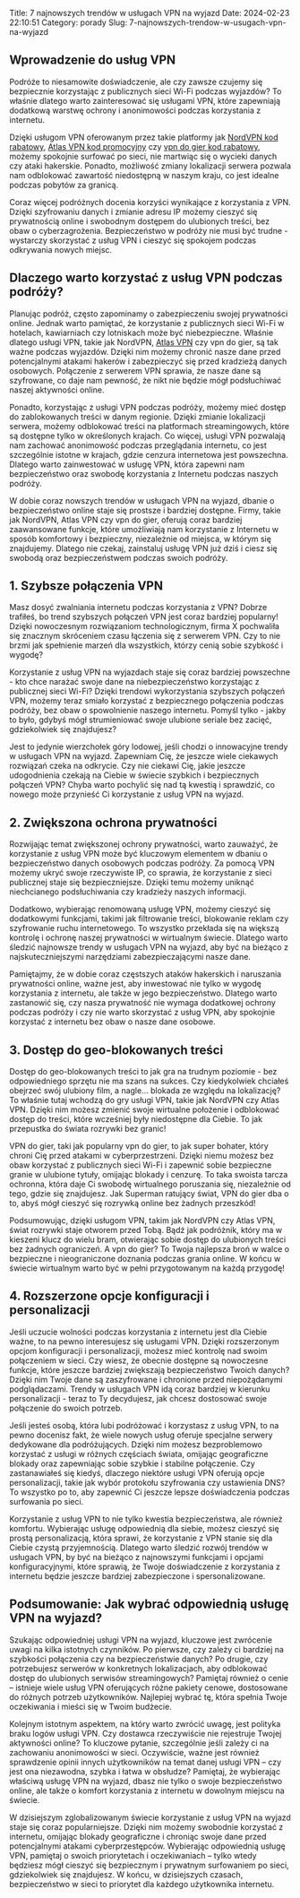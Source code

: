 Title: 7 najnowszych trendów w usługach VPN na wyjazd
Date: 2024-02-23 22:10:51
Category: porady
Slug: 7-najnowszych-trendow-w-usugach-vpn-na-wyjazd

## Wprowadzenie do usług VPN

Podróże to niesamowite doświadczenie, ale czy zawsze czujemy się bezpiecznie korzystając z publicznych sieci Wi-Fi podczas wyjazdów? To właśnie dlatego warto zainteresować się usługami VPN, które zapewniają dodatkową warstwę ochrony i anonimowości podczas korzystania z internetu.

Dzięki usługom VPN oferowanym przez takie platformy jak [NordVPN kod rabatowy](https://design-onweb.nl/jak-nordvpn-zmienia-sposob-w-jaki-korzystamy-z-internetu), [Atlas VPN kod promocyjny](https://design-onweb.nl/jak-nordvpn-zmienia-sposob-w-jaki-korzystamy-z-internetu) czy [vpn do gier kod rabatowy](https://design-onweb.nl/istotne-funkcje-vpn-w-ochronie-danych-osobowych-podczas-zakupow-online), możemy spokojnie surfować po sieci, nie martwiąc się o wycieki danych czy ataki hakerskie. Ponadto, możliwość zmiany lokalizacji serwera pozwala nam odblokować zawartość niedostępną w naszym kraju, co jest idealne podczas pobytów za granicą.

Coraz więcej podróżnych docenia korzyści wynikające z korzystania z VPN. Dzięki szyfrowaniu danych i zmianie adresu IP możemy cieszyć się prywatnością online i swobodnym dostępem do ulubionych treści, bez obaw o cyberzagrożenia. Bezpieczeństwo w podróży nie musi być trudne - wystarczy skorzystać z usług VPN i cieszyć się spokojem podczas odkrywania nowych miejsc.


## Dlaczego warto korzystać z usług VPN podczas podróży?

Planując podróż, często zapominamy o zabezpieczeniu swojej prywatności online. Jednak warto pamiętać, że korzystanie z publicznych sieci Wi-Fi w hotelach, kawiarniach czy lotniskach może być niebezpieczne. Właśnie dlatego usługi VPN, takie jak NordVPN, [Atlas VPN](https://klaverjasunie.nl/zaawansowana-ochrona-prywatnosci-online-analiza-usugi-nordvpn-w-kontekscie-dostepu-do-netflix) czy vpn do gier, są tak ważne podczas wyjazdów. Dzięki nim możemy chronić nasze dane przed potencjalnymi atakami hakerów i zabezpieczyć się przed kradzieżą danych osobowych. Połączenie z serwerem VPN sprawia, że nasze dane są szyfrowane, co daje nam pewność, że nikt nie będzie mógł podsłuchiwać naszej aktywności online.

Ponadto, korzystając z usługi VPN podczas podróży, możemy mieć dostęp do zablokowanych treści w danym regionie. Dzięki zmianie lokalizacji serwera, możemy odblokować treści na platformach streamingowych, które są dostępne tylko w określonych krajach. Co więcej, usługi VPN pozwalają nam zachować anonimowość podczas przeglądania internetu, co jest szczególnie istotne w krajach, gdzie cenzura internetowa jest powszechna. Dlatego warto zainwestować w usługę VPN, która zapewni nam bezpieczeństwo oraz swobodę korzystania z Internetu podczas naszych podróży.

W dobie coraz nowszych trendów w usługach VPN na wyjazd, dbanie o bezpieczeństwo online staje się prostsze i bardziej dostępne. Firmy, takie jak NordVPN, Atlas VPN czy vpn do gier, oferują coraz bardziej zaawansowane funkcje, które umożliwiają nam korzystanie z Internetu w sposób komfortowy i bezpieczny, niezależnie od miejsca, w którym się znajdujemy. Dlatego nie czekaj, zainstaluj usługę VPN już dziś i ciesz się swobodą oraz bezpieczeństwem podczas swoich podróży.


## 1. Szybsze połączenia VPN

Masz dosyć zwalniania internetu podczas korzystania z VPN? Dobrze trafiłeś, bo trend szybszych połączeń VPN jest coraz bardziej popularny! Dzięki nowoczesnym rozwiązaniom technologicznym, firma X pochwaliła się znacznym skróceniem czasu łączenia się z serwerem VPN. Czy to nie brzmi jak spełnienie marzeń dla wszystkich, którzy cenią sobie szybkość i wygodę?

Korzystanie z usług VPN na wyjazdach staje się coraz bardziej powszechne - kto chce narażać swoje dane na niebezpieczeństwo korzystając z publicznej sieci Wi-Fi? Dzięki trendowi wykorzystania szybszych połączeń VPN, możemy teraz smiało korzystać z bezpiecznego połączenia podczas podróży, bez obaw o spowolnienie naszego internetu. Pomyśl tylko - jakby to było, gdybyś mógł strumieniować swoje ulubione seriale bez zacięć, gdziekolwiek się znajdujesz?

Jest to jedynie wierzchołek góry lodowej, jeśli chodzi o innowacyjne trendy w usługach VPN na wyjazd. Zapewniam Cię, że jeszcze wiele ciekawych rozwiązań czeka na odkrycie. Czy nie ciekawi Cię, jakie jeszcze udogodnienia czekają na Ciebie w świecie szybkich i bezpiecznych połączeń VPN? Chyba warto pochylić się nad tą kwestią i sprawdzić, co nowego może przynieść Ci korzystanie z usług VPN na wyjazd.


## 2. Zwiększona ochrona prywatności

Rozwijając temat zwiększonej ochrony prywatności, warto zauważyć, że korzystanie z usług VPN może być kluczowym elementem w dbaniu o bezpieczeństwo danych osobowych podczas podróży. Za pomocą VPN możemy ukryć swoje rzeczywiste IP, co sprawia, że korzystanie z sieci publicznej staje się bezpieczniejsze. Dzięki temu możemy uniknąć niechcianego podsłuchiwania czy kradzieży naszych informacji.

Dodatkowo, wybierając renomowaną usługę VPN, możemy cieszyć się dodatkowymi funkcjami, takimi jak filtrowanie treści, blokowanie reklam czy szyfrowanie ruchu internetowego. To wszystko przekłada się na większą kontrolę i ochronę naszej prywatności w wirtualnym świecie. Dlatego warto śledzić najnowsze trendy w usługach VPN na wyjazd, aby być na bieżąco z najskuteczniejszymi narzędziami zabezpieczającymi nasze dane.

Pamiętajmy, że w dobie coraz częstszych ataków hakerskich i naruszania prywatności online, ważne jest, aby inwestować nie tylko w wygodę korzystania z internetu, ale także w jego bezpieczeństwo. Dlatego warto zastanowić się, czy nasza prywatność nie wymaga dodatkowej ochrony podczas podróży i czy nie warto skorzystać z usług VPN, aby spokojnie korzystać z internetu bez obaw o nasze dane osobowe.


## 3. Dostęp do geo-blokowanych treści

Dostęp do geo-blokowanych treści to jak gra na trudnym poziomie - bez odpowiedniego sprzętu nie ma szans na sukces. Czy kiedykolwiek chciałeś obejrzeć swój ulubiony film, a nagle... blokada ze względu na lokalizację? To właśnie tutaj wchodzą do gry usługi VPN, takie jak NordVPN czy Atlas VPN. Dzięki nim możesz zmienić swoje wirtualne położenie i odblokować dostęp do treści, które wcześniej były niedostępne dla Ciebie. To jak przepustka do świata rozrywki bez granic!

VPN do gier, taki jak popularny vpn do gier, to jak super bohater, który chroni Cię przed atakami w cyberprzestrzeni. Dzięki niemu możesz bez obaw korzystać z publicznych sieci Wi-Fi i zapewnić sobie bezpieczne granie w ulubione tytuły, omijając blokady i cenzurę. To taka swoista tarcza ochronna, która daje Ci swobodę wirtualnego poruszania się, niezależnie od tego, gdzie się znajdujesz. Jak Superman ratujący świat, VPN do gier dba o to, abyś mógł cieszyć się rozrywką online bez żadnych przeszkód!

Podsumowując, dzięki usługom VPN, takim jak NordVPN czy Atlas VPN, świat rozrywki staje otworem przed Tobą. Bądź jak podróżnik, który ma w kieszeni klucz do wielu bram, otwierając sobie dostęp do ulubionych treści bez żadnych ograniczeń. A vpn do gier? To Twoja najlepsza broń w walce o bezpieczne i nieograniczone doznania podczas grania online. W końcu w świecie wirtualnym warto być w pełni przygotowanym na każdą przygodę!


## 4. Rozszerzone opcje konfiguracji i personalizacji

Jeśli uczucie wolności podczas korzystania z internetu jest dla Ciebie ważne, to na pewno interesujesz się usługami VPN. Dzięki rozszerzonym opcjom konfiguracji i personalizacji, możesz mieć kontrolę nad swoim połączeniem w sieci. Czy wiesz, że obecnie dostępne są nowoczesne funkcje, które jeszcze bardziej zwiększają bezpieczeństwo Twoich danych? Dzięki nim Twoje dane są zaszyfrowane i chronione przed niepożądanymi podglądaczami. Trendy w usługach VPN idą coraz bardziej w kierunku personalizacji - teraz to Ty decydujesz, jak chcesz dostosować swoje połączenie do swoich potrzeb.

Jeśli jesteś osobą, która lubi podróżować i korzystasz z usług VPN, to na pewno docenisz fakt, że wiele nowych usług oferuje specjalne serwery dedykowane dla podróżujących. Dzięki nim możesz bezproblemowo korzystać z usługi w różnych częściach świata, omijając geograficzne blokady oraz zapewniając sobie szybkie i stabilne połączenie. Czy zastanawiałeś się kiedyś, dlaczego niektóre usługi VPN oferują opcje personalizacji, takie jak wybór protokołu szyfrowania czy ustawienia DNS? To wszystko po to, aby zapewnić Ci jeszcze lepsze doświadczenia podczas surfowania po sieci.

Korzystanie z usług VPN to nie tylko kwestia bezpieczeństwa, ale również komfortu. Wybierając usługę odpowiednią dla siebie, możesz cieszyć się prostą personalizacją, która sprawi, że korzystanie z VPN stanie się dla Ciebie czystą przyjemnością. Dlatego warto śledzić rozwój trendów w usługach VPN, by być na bieżąco z najnowszymi funkcjami i opcjami konfiguracyjnymi, które sprawią, że Twoje doświadczenie z korzystania z internetu będzie jeszcze bardziej zabezpieczone i spersonalizowane.


## Podsumowanie: Jak wybrać odpowiednią usługę VPN na wyjazd?

Szukając odpowiedniej usługi VPN na wyjazd, kluczowe jest zwrócenie uwagi na kilka istotnych czynników. Po pierwsze, czy zależy ci bardziej na szybkości połączenia czy na bezpieczeństwie danych? Po drugie, czy potrzebujesz serwerów w konkretnych lokalizacjach, aby odblokować dostęp do ulubionych serwisów streamingowych? Pamiętaj również o cenie – istnieje wiele usług VPN oferujących różne pakiety cenowe, dostosowane do różnych potrzeb użytkowników. Najlepiej wybrać tę, która spełnia Twoje oczekiwania i mieści się w Twoim budżecie.

Kolejnym istotnym aspektem, na który warto zwrócić uwagę, jest polityka braku logów usługi VPN. Czy dostawca rzeczywiście nie rejestruje Twojej aktywności online? To kluczowe pytanie, szczególnie jeśli zależy ci na zachowaniu anonimowości w sieci. Oczywiście, ważne jest również sprawdzenie opinii innych użytkowników na temat danej usługi VPN – czy jest ona niezawodna, szybka i łatwa w obsłudze? Pamiętaj, że wybierając właściwą usługę VPN na wyjazd, dbasz nie tylko o swoje bezpieczeństwo online, ale także o komfort korzystania z internetu w dowolnym miejscu na świecie.

W dzisiejszym zglobalizowanym świecie korzystanie z usług VPN na wyjazd staje się coraz popularniejsze. Dzięki nim możemy swobodnie korzystać z internetu, omijając blokady geograficzne i chroniąc swoje dane przed potencjalnymi atakami cyberprzestępców. Wybierając odpowiednią usługę VPN, pamiętaj o swoich priorytetach i oczekiwaniach – tylko wtedy będziesz mógł cieszyć się bezpiecznym i prywatnym surfowaniem po sieci, gdziekolwiek się znajdujesz. W końcu, w dzisiejszych czasach, bezpieczeństwo w sieci to priorytet dla każdego użytkownika internetu.
